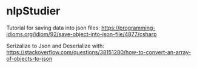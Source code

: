 # nlpStudier

Tutorial for saving data into json files:
https://programming-idioms.org/idiom/92/save-object-into-json-file/4877/csharp

Serizalize to Json and Deserialize with:
https://stackoverflow.com/questions/38151280/how-to-convert-an-array-of-objects-to-json
